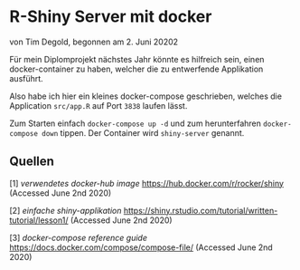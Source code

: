# R-Shiny Server mit docker

von Tim Degold, begonnen am 2. Juni 20202

Für mein Diplomprojekt nächstes Jahr könnte es hilfreich sein, einen docker-container zu haben, welcher die zu entwerfende Applikation ausführt.

Also habe ich hier ein kleines docker-compose geschrieben, welches die Application `src/app.R` auf Port `3838` laufen lässt.

Zum Starten einfach `docker-compose up -d` und zum herunterfahren `docker-compose down` tippen. Der Container wird `shiny-server` genannt.



## Quellen

[1] *verwendetes docker-hub image* https://hub.docker.com/r/rocker/shiny (Accessed June 2nd 2020)

[2] *einfache shiny-applikation* https://shiny.rstudio.com/tutorial/written-tutorial/lesson1/ (Accessed June 2nd 2020)

[3] *docker-compose reference guide* https://docs.docker.com/compose/compose-file/ (Accessed June 2nd 2020)
